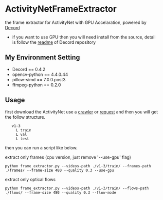 # ActivityNetFrameExtractor
the frame extractor for ActivityNet with GPU Accelaration, powered by [Decord](https://github.com/dmlc/decord)

* if you want to use GPU then you will need install from the source, detail is follow the [readme](https://github.com/dmlc/decord#installation) of Decord repository

## My Environment Setting

*   Decord == 0.4.2
*   opencv-python == 4.4.0.44
*   pillow-simd == 7.0.0.post3
*   ffmpeg-python == 0.2.0

## Usage
first download the ActivityNet use a [crawler](https://github.com/activitynet/ActivityNet/tree/master/Crawler) or [request](https://github.com/activitynet/ActivityNet/issues/57) and then you will get the follow structure.

```
   v1-3
     L train
     L val
     L test
```
then you can run a script like below.

extract only frames (cpu version, just remove '--use-gpu' flag)
```
python frame_extractor.py --videos-path ./v1-3/train/ --frames-path ./frames/ --frame-size 480 --quality 0.3 --use-gpu
```

extract only optical flows
```
python frame_extractor.py --videos-path ./v1-3/train/ --flows-path ./flows/ --frame-size 480 --quality 0.3 --flow-mode
```
